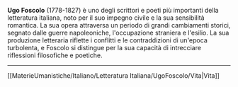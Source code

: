 **Ugo Foscolo** (1778-1827) è uno degli scrittori e poeti più importanti della letteratura italiana, noto per il suo impegno civile e la sua sensibilità romantica. La sua opera attraversa un periodo di grandi cambiamenti storici, segnato dalle guerre napoleoniche, l'occupazione straniera e l'esilio. La sua produzione letteraria riflette i conflitti e le contraddizioni di un'epoca turbolenta, e Foscolo si distingue per la sua capacità di intrecciare riflessioni filosofiche e poetiche.

---
[[MaterieUmanistiche/Italiano/Letteratura Italiana/UgoFoscolo/Vita|Vita]]
